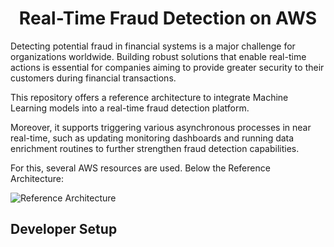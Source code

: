 <h1 align="center">Real-Time Fraud Detection on AWS </h1>

Detecting potential fraud in financial systems is a major challenge for organizations worldwide. Building robust solutions that enable real-time actions is essential for companies aiming to provide greater security to their customers during financial transactions.

This repository offers a reference architecture to integrate Machine Learning models into a real-time fraud detection platform.

Moreover, it supports triggering various asynchronous processes in near real-time, such as updating monitoring dashboards and running data enrichment routines to further strengthen fraud detection capabilities.

For this, several AWS resources are used. Below the Reference Architecture:

![Reference Architecture](./assets/test-e2e-serverless-aws.drawio.png)


## Developer Setup
